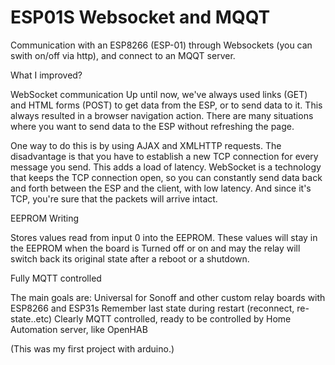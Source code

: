 # ESP01S Websocket and MQQT

Communication with an ESP8266 (ESP-01) through Websockets (you can swith on/off via http), and connect to an MQQT server.

What I improved?

WebSocket communication
Up until now, we've always used links (GET) and HTML forms (POST) to get data from the ESP, or to send data to it. This always resulted in a browser navigation action. There are many situations where you want to send data to the ESP without refreshing the page. 

One way to do this is by using AJAX and XMLHTTP requests. The disadvantage is that you have to establish a new TCP connection for every message you send. This adds a load of latency.
WebSocket is a technology that keeps the TCP connection open, so you can constantly send data back and forth between the ESP and the client, with low latency. And since it's TCP, you're sure that the packets will arrive intact. 

EEPROM Writing
 
Stores values read from input 0 into the EEPROM.
These values will stay in the EEPROM when the board is
Turned off or on and may the relay will switch back its original state after a reboot or a shutdown.

Fully MQTT controlled


The main goals are:
Universal for Sonoff and other custom relay boards with ESP8266 and ESP31s
Remember last state during restart (reconnect, re-state..etc)
Clearly MQTT controlled, ready to be controlled by Home Automation server, like OpenHAB

(This was my first project with arduino.)
